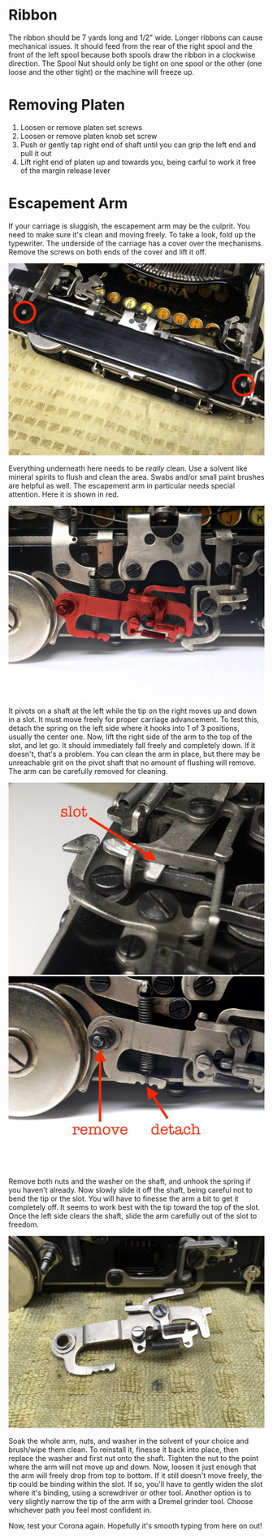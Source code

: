 <!-- TITLE: Corona 3 -->
<!-- SUBTITLE: Maintenance tips for the Corona 3 -->

# Ribbon
The ribbon should be 7 yards long and 1/2" wide. Longer ribbons can cause mechanical issues. It should feed from the rear of the right spool and the front of the left spool because both spools draw the ribbon in a clockwise direction. The Spool Nut should only be tight on one spool or the other (one loose and the other tight) or the machine will freeze up.

# Removing Platen
1. Loosen or remove platen set screws
2. Loosen or remove platen knob set screw
3. Push or gently tap right end of shaft until you can grip the left end and pull it out
4. Lift right end of platen up and towards you, being carful to work it free of the margin release lever

# Escapement Arm
If your carriage is sluggish, the escapement arm may be the culprit. You need to make sure it's clean and moving freely. To take a look, fold up the typewriter. The underside of the carriage has a cover over the mechanisms. Remove the screws on both ends of the cover and lift it off.

![carriage underside](/uploads/corona/3-escape-1.jpg "carriage underside")

Everything underneath here needs to be *really* clean. Use a solvent like mineral spirits to flush and clean the area. Swabs and/or small paint brushes are helpful as well. The escapement arm in particular needs special attention. Here it is shown in red.

![escapement arm](/uploads/corona/3-escape-2.jpg "escapement arm")

It pivots on a shaft at the left while the tip on the right moves up and down in a slot. It must move freely for proper carriage advancement. To test this, detach the spring on the left side where it hooks into 1 of 3 positions, usually the center one. Now, lift the right side of the arm to the top of the slot, and let go. It should immediately fall freely and completely down. If it doesn't, that's a problem. You can clean the arm in place, but there may be unreachable grit on the pivot shaft that no amount of flushing will remove. The arm can be carefully removed for cleaning.

![slot](/uploads/corona/3-escape-3.jpg "slot")
![removal](/uploads/corona/3-escape-4.jpg "removal")

Remove both nuts and the washer on the shaft, and unhook the spring if you haven't already. Now slowly slide it off the shaft, being careful not to bend the tip or the slot. You will have to finesse the arm a bit to get it completely off. It seems to work best with the tip toward the top of the slot. Once the left side clears the shaft, slide the arm carefully out of the slot to freedom.

![freedom](/uploads/corona/3-escape-5.jpg "freedom")

Soak the whole arm, nuts, and washer in the solvent of your choice and brush/wipe them clean.  To reinstall it, finesse it back into place, then replace the washer and first nut onto the shaft. Tighten the nut to the point where the arm will not move up and down. Now, loosen it just enough that the arm will freely drop from top to bottom. If it still doesn't move freely, the tip could be binding within the slot. If so, you'll have to gently widen the slot where it's binding, using a screwdriver or other tool. Another option is to very slightly narrow the tip of the arm with a Dremel grinder tool. Choose whichever path you feel most confident in.

Now, test your Corona again. Hopefully it's smooth typing from here on out!

